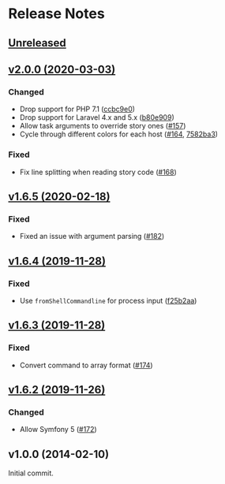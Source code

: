 # Release Notes

## [Unreleased](https://github.com/laravel/envoy/compare/v2.0.0...2.x)


## [v2.0.0 (2020-03-03)](https://github.com/laravel/envoy/compare/v1.6.5...v2.0.0)

### Changed
- Drop support for PHP 7.1 ([ccbc9e0](https://github.com/laravel/envoy/commit/ccbc9e0387dcc9eb9e24538cab4de634abab1f57))
- Drop support for Laravel 4.x and 5.x ([b80e909](https://github.com/laravel/envoy/commit/b80e909e2848255c7d55a53d0ee9d176212ae5de))
- Allow task arguments to override story ones ([#157](https://github.com/laravel/envoy/pull/157))
- Cycle through different colors for each host ([#164](https://github.com/laravel/envoy/pull/164), [7582ba3](https://github.com/laravel/envoy/commit/7582ba342f252303a0197b2808d226d6aed4423d))

### Fixed
- Fix line splitting when reading story code ([#168](https://github.com/laravel/envoy/pull/168))


## [v1.6.5 (2020-02-18)](https://github.com/laravel/envoy/compare/v1.6.4...v1.6.5)

### Fixed
- Fixed an issue with argument parsing ([#182](https://github.com/laravel/envoy/pull/182))


## [v1.6.4 (2019-11-28)](https://github.com/laravel/envoy/compare/v1.6.3...v1.6.4)

### Fixed
- Use `fromShellCommandline` for process input ([f25b2aa](https://github.com/laravel/envoy/commit/f25b2aa59e4e6f0a67adefc8e108e7a0dac678b0))


## [v1.6.3 (2019-11-28)](https://github.com/laravel/envoy/compare/v1.6.2...v1.6.3)

### Fixed
- Convert command to array format ([#174](https://github.com/laravel/envoy/pull/174))


## [v1.6.2 (2019-11-26)](https://github.com/laravel/envoy/compare/v1.6.1...v1.6.2)

### Changed
- Allow Symfony 5 ([#172](https://github.com/laravel/envoy/pull/172))


## v1.0.0 (2014-02-10)

Initial commit.
